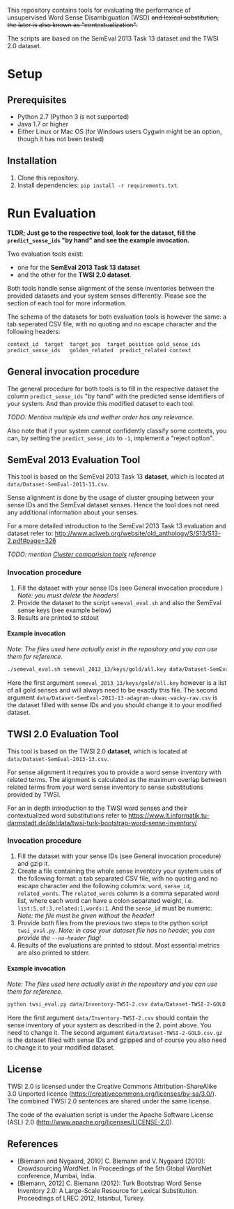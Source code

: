 This repository contains tools for evaluating the performance of unsupervised Word Sense Disambiguation (WSD) ~~and lexical substitution, the later is also known as "contextualization".~~

The scripts are based on the SemEval 2013 Task 13 dataset and the TWSI 2.0 dataset.


Setup
=====

## Prerequisites
 - Python 2.7 (Python 3 is not supported) 
 - Java 1.7 or higher
 - Either Linux or Mac OS (for Windows users Cygwin might be an option, though it has not been tested)

## Installation

1. Clone this repository.
3. Install dependencies: `pip install -r requirements.txt`.

Run Evaluation
==============

**TLDR; Just go to the respective tool, look for the dataset, fill the `predict_sense_ids` "by hand" and see the example invocation.**

Two evaluation tools exist:

- one for the **SemEval 2013 Task 13 dataset** 
- and the other for the **TWSI 2.0 dataset**. 
 
Both tools handle sense alignment of the sense inventories between the provided datasets and your system senses differently. Please see the section of each tool for more information.

The schema of the datasets for both evaluation tools is however the same: a tab seperated CSV file, with no quoting and no escape character and the following headers:

```
context_id	target	target_pos	target_position	gold_sense_ids	predict_sense_ids	golden_related	predict_related	context
```

## General invocation procedure

The general procedure for both tools is to fill in the respective dataset the column `predict_sense_ids` "by hand" with the predicted sense identifiers of your system. And than provide this modified dataset to each tool.

_TODO: Mention multiple ids and wether order has any relevance._

Also note that if your system cannot confidently classify some contexts, you can, by setting the `predict_sense_ids` to `-1`, implement a "reject option".

## SemEval 2013 Evaluation Tool
This tool is based on the SemEval 2013 Task 13 **dataset**, which is located at `data/Dataset-SemEval-2013-13.csv`.

Sense alignment is done by the usage of cluster grouping between your sense IDs and the SemEval dataset senses. Hence the tool does not need any additional information about your senses.

For a more detailed introduction to the SemEval 2013 Task 13 evaluation and dataset refer to: http://www.aclweb.org/website/old_anthology/S/S13/S13-2.pdf#page=326

_TODO: mention [Cluster comparision tools](https://code.google.com/p/cluster-comparison-tools/) reference_
### Invocation procedure

1. Fill the dataset with your sense IDs (see General invocation procedure )
   _Note: you must delete the headers!_
2. Provide the dataset to the script `semeval_eval.sh` and also the SemEval sense keys (see example below)
4. Results are printed to stdout

#### Example invocation

_Note: The files used here actually exist in the repository and you can use them for reference._

```bash
./semeval_eval.sh semeval_2013_13/keys/gold/all.key data/Dataset-SemEval-2013-13-adagram-ukwac-wacky-raw.csv
```

Here the first argument `semeval_2013_13/keys/gold/all.key` however is a list of all gold senses and will always need to be exactly this file. The second argument `data/Dataset-SemEval-2013-13-adagram-ukwac-wacky-raw.csv` is the dataset filled with sense IDs and you should change it to your modified dataset.

## TWSI 2.0 Evaluation Tool

This tool is based on the TWSI 2.0 **dataset**, which is located at `data/Dataset-SemEval-2013-13.csv`.

For sense alignment it requires you to provide a word sense inventory with related terms. The alignment is calculated as the maximum overlap between related terms from your word sense inventory to sense substitutions provided by TWSI.

For an in depth introduction to the TWSI word senses and their contextualized word substitutions refer to https://www.lt.informatik.tu-darmstadt.de/de/data/twsi-turk-bootstrap-word-sense-inventory/

### Invocation procedure

1. Fill the dataset with your sense IDs (see General invocation procedure) and gzip it.
2. Create a file containing the whole sense inventory your system uses of the following format: a tab separated CSV file, with no quoting and no escape character and the following columns: `word`, `sense_id`, `related_words`. The `related_words` column is a comma separated word list, where each word can have a colon separated weight, i.e. `list:5,of:3,related:1,words:1`. And the `sense_id` must be numeric. 
    _Note: the file must be given without the header!_
3. Provide both files from the previous two steps to the python script `twsi_eval.py`.
    _Note: in case your dataset file has no header, you can provide the `--no-header` flag!_
4. Results of the evaluations are printed to stdout. Most essential metrics are also printed to stderr.

#### Example invocation

_Note: The files used here actually exist in the repository and you can use them for reference._

```bash
python twsi_eval.py data/Inventory-TWSI-2.csv data/Dataset-TWSI-2-GOLD.csv.gz
```

Here the first argument `data/Inventory-TWSI-2.csv` should contain the sense inventory of your system as described in the 2. point above. You need to change it. The second argument `data/Dataset-TWSI-2-GOLD.csv.gz` is the dataset filled with sense IDs and gzipped and of course you also need to change it to your modified dataset. 

License
-----------
TWSI 2.0 is licensed under the Creative Commons Attribution-ShareAlike 3.0 Unported license (https://creativecommons.org/licenses/by-sa/3.0/). The combined TWSI 2.0 sentences are shared under the same license.

The code of the evaluation script is under the Apache Software License (ASL) 2.0 (http://www.apache.org/licenses/LICENSE-2.0).


References
-------------
* [Biemann and Nygaard, 2010] C. Biemann and V. Nygaard (2010): Crowdsourcing WordNet.  In Proceedings of the 5th Global WordNet conference, Mumbai, India. 
* [Biemann, 2012] C. Biemann (2012): Turk Bootstrap Word Sense Inventory 2.0:  A Large-Scale Resource for Lexical Substitution. Proceedings of LREC 2012, Istanbul, Turkey.
